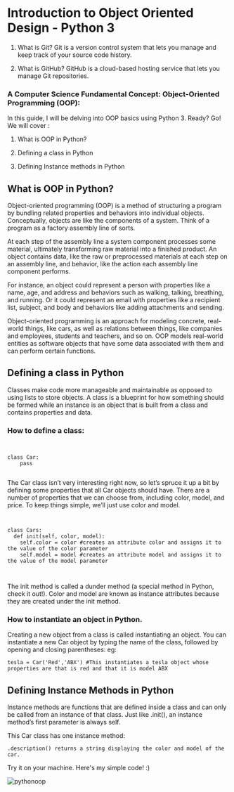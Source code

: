 # Introduction to Object Oriented Design - Python 3

1. What is Git? Git is a version control system that lets you manage and keep track of your source code history.

2. What is GitHub? GitHub is a cloud-based hosting service that lets you manage Git repositories.


### A Computer Science Fundamental Concept: Object-Oriented Programming (OOP): 
In this guide, I will be delving into OOP basics using Python 3. Ready? Go! We will cover :

1. What is OOP in Python?

2. Defining a class in Python

3. Defining Instance methods in Python


## What is OOP in Python?

Object-oriented programming (OOP) is a method of structuring a program by bundling related properties and behaviors into individual objects.
Conceptually, objects are like the components of a system. Think of a program as a factory assembly line of sorts. 

At each step of the assembly line a system component processes some material, ultimately transforming raw material into a finished product.
An object contains data, like the raw or preprocessed materials at each step on an assembly line, and behavior, like the action each assembly line component performs.

For instance, an object could represent a person with properties like a name, age, and address and behaviors such as walking, talking, breathing, and running. Or it could represent an email with properties like a recipient list, subject, and body and behaviors like adding attachments and sending.

Object-oriented programming is an approach for modeling concrete, real-world things, like cars, as well as relations between things, like companies and employees, students and teachers, and so on. OOP models real-world entities as software objects that have some data associated with them and can perform certain functions.

## Defining a class in Python
Classes make code more manageable and maintainable as opposed to using lists to store objects. A class is a blueprint for how something should be formed while an instance is an object that is built from a class and contains properties and data.

### How to define a class: 

``` 


class Car: 
    pass


```


The Car class isn’t very interesting right now, so let’s spruce it up a bit by defining some properties that all Car objects should have. There are a number of properties that we can choose from, including color, model, and price. To keep things simple, we’ll just use color and model. 



```


class Cars: 
  def init(self, color, model): 
    self.color = color #creates an attribute color and assigns it to the value of the color parameter 
    self.model = model #creates an attribute model and assigns it to the value of the model parameter 
    
    
   ```
    





The init method is called a dunder method (a special method in Python, check it out!). Color and model are known as instance attributes because they are created under the init method.

### How to instantiate an object in Python. 

Creating a new object from a class is called instantiating an object. You can instantiate a new Car object by typing the name of the class, followed by opening and closing parentheses: eg: 

```
tesla = Car('Red','ABX') #This instantiates a tesla object whose properties are that is red and that it is model ABX

```

## Defining Instance Methods in Python

Instance methods are functions that are defined inside a class and can only be called from an instance of that class. Just like .init(), an instance method’s first parameter is always self.

This Car class has one instance method:

    .description() returns a string displaying the color and model of the car.

Try it on your machine. Here's my simple code! :)


![pythonoop](https://user-images.githubusercontent.com/55692389/151707994-9f8ae285-650d-4a0f-a6b6-c1bbd615b187.png)


